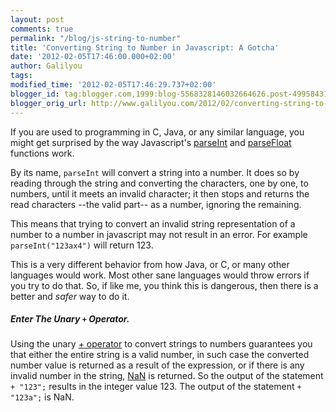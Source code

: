 ```yaml
---
layout: post
comments: true
permalink: "/blog/js-string-to-number"
title: 'Converting String to Number in Javascript: A Gotcha'
date: '2012-02-05T17:46:00.000+02:00'
author: Galilyou
tags:
modified_time: '2012-02-05T17:46:29.737+02:00'
blogger_id: tag:blogger.com,1999:blog-5568328146032664626.post-4995843151474088323
blogger_orig_url: http://www.galilyou.com/2012/02/converting-string-to-number-in.html
---
```


If you are used to programming in C, Java, or any similar language, you might get surprised by the way Javascript's  [parseInt](https://developer.mozilla.org/en/JavaScript/Reference/Global_Objects/parseInt) and [parseFloat](https://developer.mozilla.org/en/JavaScript/Reference/Global_Objects/parseFloat) functions work.


By its name, ```parseInt``` will convert a string into a number. It does so by reading through the string and converting the characters, one by one, to numbers,  until it meets an invalid character; it then stops and returns the read characters --the valid part-- as a number, ignoring the remaining.


This means that trying to convert an invalid string representation of a number to a number in javascript may not result in an error. For example ```parseInt("123ax4")``` will return 123.

This is a very different behavior from how Java, or C, or many other languages would work. Most other sane languages would throw errors if you try to do that. So, if like me, you think this is dangerous, then there is a better and *safer* way to do it.

##### Enter The Unary ```+``` Operator.

Using the unary [+ operator](https://developer.mozilla.org/en/JavaScript/Reference/Operators/Arithmetic_Operators#.2B_(Unary_Plus))  to convert strings to numbers guarantees you that either the entire string is a valid number, in such case the converted number value is returned as a result of the expression, or if there is any invalid number in the string, [NaN](https://developer.mozilla.org/en/JavaScript/Reference/Global_Objects/NaN) is returned. So the output of the statement ```+ "123";``` results in the integer value 123. The output of the statement ```+ "123a";``` is NaN.